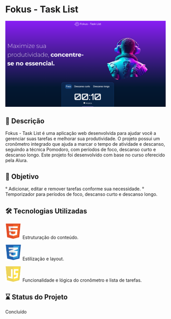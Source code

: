 # Fokus - Task List

![](assets/img/imgProjeto.png)

## 📖 Descrição

Fokus - Task List é uma aplicação web desenvolvida para ajudar você a gerenciar suas tarefas e melhorar sua produtividade. O projeto possui um cronômetro integrado que ajuda a marcar o tempo de atividade e descanso, seguindo a técnica Pomodoro, com períodos de foco, descanso curto e descanso longo. Este projeto foi desenvolvido com base no curso oferecido pela Alura.

## 🎯 Objetivo

° Adicionar, editar e remover tarefas conforme sua necessidade.
° Temporizador para períodos de foco, descanso curto e descanso longo.

## 🛠️ Tecnologias Utilizadas

<img src="assets/img/html.png" width="50" height="50"> Estruturação do conteúdo.

<img src="assets/img/css.png" width="50" height="50"> Estilização e layout.

<img src="assets/img/js.png" width="50" height="50"> Funcionalidade e lógica do cronômetro e lista de tarefas.

## ⌛ Status do Projeto

Concluído
